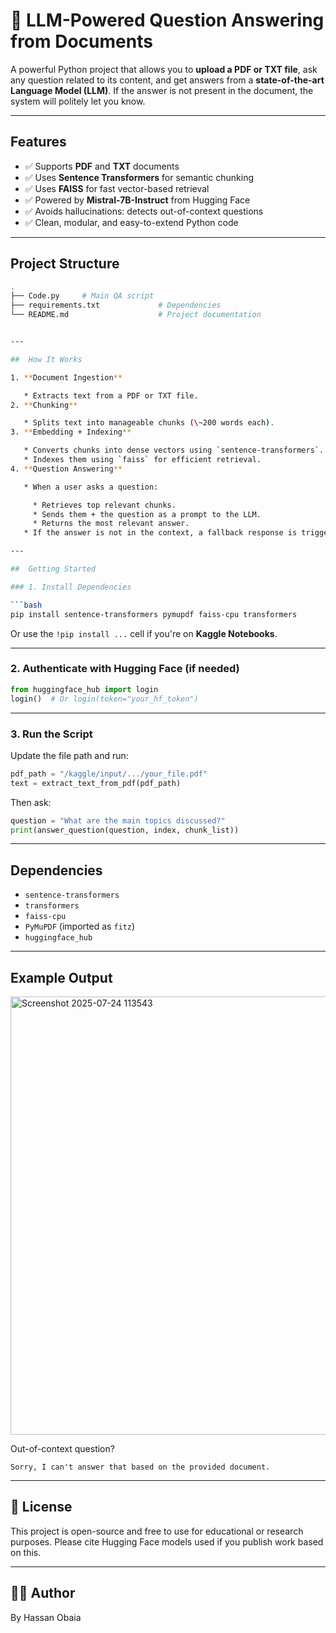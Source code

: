 # 📄 LLM-Powered Question Answering from Documents

A powerful Python project that allows you to **upload a PDF or TXT file**, ask any question related to its content, and get answers from a **state-of-the-art Language Model (LLM)**. If the answer is not present in the document, the system will politely let you know.

---

##  Features

- ✅ Supports **PDF** and **TXT** documents
- ✅ Uses **Sentence Transformers** for semantic chunking
- ✅ Uses **FAISS** for fast vector-based retrieval
- ✅ Powered by **Mistral-7B-Instruct** from Hugging Face
- ✅ Avoids hallucinations: detects out-of-context questions
- ✅ Clean, modular, and easy-to-extend Python code

---

##  Project Structure

```bash
.
├── Code.py     # Main QA script
├── requirements.txt             # Dependencies
└── README.md                    # Project documentation


---

##  How It Works

1. **Document Ingestion**

   * Extracts text from a PDF or TXT file.
2. **Chunking**

   * Splits text into manageable chunks (\~200 words each).
3. **Embedding + Indexing**

   * Converts chunks into dense vectors using `sentence-transformers`.
   * Indexes them using `faiss` for efficient retrieval.
4. **Question Answering**

   * When a user asks a question:

     * Retrieves top relevant chunks.
     * Sends them + the question as a prompt to the LLM.
     * Returns the most relevant answer.
   * If the answer is not in the context, a fallback response is triggered.

---

##  Getting Started

### 1. Install Dependencies

```bash
pip install sentence-transformers pymupdf faiss-cpu transformers
```

Or use the `!pip install ...` cell if you're on **Kaggle Notebooks**.

---

### 2. Authenticate with Hugging Face (if needed)

```python
from huggingface_hub import login
login()  # Or login(token="your_hf_token")
```

---

### 3. Run the Script

Update the file path and run:

```python
pdf_path = "/kaggle/input/.../your_file.pdf"
text = extract_text_from_pdf(pdf_path)
```

Then ask:

```python
question = "What are the main topics discussed?"
print(answer_question(question, index, chunk_list))
```

---

##  Dependencies

* `sentence-transformers`
* `transformers`
* `faiss-cpu`
* `PyMuPDF` (imported as `fitz`)
* `huggingface_hub`

---
##  Example Output
<img width="1278" height="701" alt="Screenshot 2025-07-24 113543" src="https://github.com/user-attachments/assets/1c8be6df-44fb-41cc-b658-156da58204bb" />

Out-of-context question?

```text
Sorry, I can't answer that based on the provided document.
```

---

## 📄 License

This project is open-source and free to use for educational or research purposes. Please cite Hugging Face models used if you publish work based on this.

---

## 🙋‍♂️ Author

By Hassan Obaia

